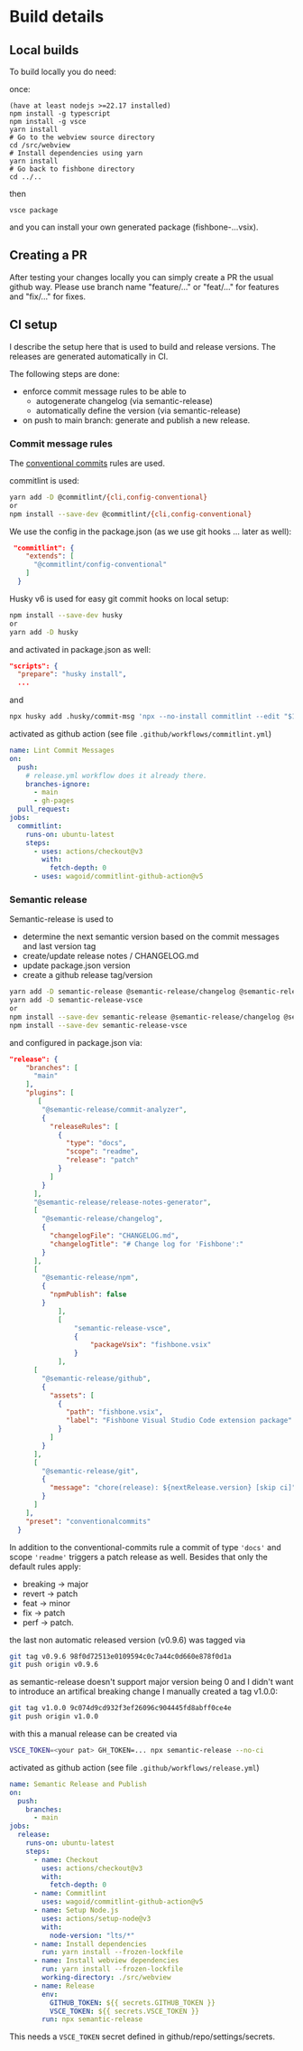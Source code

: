 # Build details

## Local builds

To build locally you do need:

once:
```
(have at least nodejs >=22.17 installed)
npm install -g typescript
npm install -g vsce
yarn install
# Go to the webview source directory
cd /src/webview
# Install dependencies using yarn
yarn install
# Go back to fishbone directory
cd ../..
````
then
```
vsce package
```
and you can install your own generated package (fishbone-...vsix).

## Creating a PR

After testing your changes locally you can simply create a PR the usual github way.
Please use branch name "feature/..." or "feat/..." for features and "fix/..." for fixes.

## CI setup

I describe the setup here that is used to build and release versions.
The releases are generated automatically in CI.

The following steps are done:
- enforce commit message rules to be able to
  - autogenerate changelog (via semantic-release)
  - automatically define the version (via semantic-release)
- on push to main branch: generate and publish a new release.

### Commit message rules

The [conventional commits](https://www.conventionalcommits.org/en/v1.0.0/) rules are used.

commitlint is used:
```sh
yarn add -D @commitlint/{cli,config-conventional}
or
npm install --save-dev @commitlint/{cli,config-conventional}
```

We use the config in the package.json (as we use git hooks ... later as well):
```json
 "commitlint": {
    "extends": [
      "@commitlint/config-conventional"
    ]
  }
```

Husky v6 is used for easy git commit hooks on local setup:
```sh
npm install --save-dev husky
or 
yarn add -D husky
```
and activated in package.json as well:
```json
"scripts": {
  "prepare": "husky install",
  ...
```
and
```sh
npx husky add .husky/commit-msg 'npx --no-install commitlint --edit "$1"' 
```

activated as github action (see file `.github/workflows/commitlint.yml`)
```yml
name: Lint Commit Messages
on:
  push:
    # release.yml workflow does it already there.
    branches-ignore:
      - main
      - gh-pages
  pull_request:
jobs:
  commitlint:
    runs-on: ubuntu-latest
    steps:
      - uses: actions/checkout@v3
        with:
          fetch-depth: 0
      - uses: wagoid/commitlint-github-action@v5
```

### Semantic release

Semantic-release is used to
 - determine the next semantic version based on the commit messages and last version tag
 - create/update release notes / CHANGELOG.md
 - update package.json version
 - create a github release tag/version

```sh
yarn add -D semantic-release @semantic-release/changelog @semantic-release/git
yarn add -D semantic-release-vsce
or
npm install --save-dev semantic-release @semantic-release/changelog @semantic-release/git
npm install --save-dev semantic-release-vsce
```
and configured in package.json via:
```json
"release": {
    "branches": [
      "main"
    ],
    "plugins": [
       [
        "@semantic-release/commit-analyzer",
        {
          "releaseRules": [
            {
              "type": "docs",
              "scope": "readme",
              "release": "patch"
            }
          ]
        }
      ],
      "@semantic-release/release-notes-generator",
      [
        "@semantic-release/changelog",
        {
          "changelogFile": "CHANGELOG.md",
          "changelogTitle": "# Change log for 'Fishbone':"
        }
      ],
      [
        "@semantic-release/npm",
        {
          "npmPublish": false
        }
            ],
            [
                "semantic-release-vsce",
                {
                    "packageVsix": "fishbone.vsix"
                }
            ],
      [
        "@semantic-release/github",
        {
          "assets": [
            {
              "path": "fishbone.vsix",
              "label": "Fishbone Visual Studio Code extension package"
            }
          ]
        }
      ],
      [
        "@semantic-release/git",
        {
          "message": "chore(release): ${nextRelease.version} [skip ci]"
        }
      ]
    ],
    "preset": "conventionalcommits"
  }
```

In addition to the conventional-commits rule a commit of type ```'docs'``` and scope ```'readme'``` triggers a patch release as well.
Besides that only the default rules apply:
- breaking -> major
- revert -> patch
- feat -> minor
- fix -> patch
- perf -> patch.

the last non automatic released version (v0.9.6) was tagged via
```sh
git tag v0.9.6 98f0d72513e0109594c0c7a44c0d660e878f0d1a
git push origin v0.9.6
```

as semantic-release doesn't support major version being 0 and I didn't want to introduce an artifical breaking change I manually created a tag v1.0.0:

```sh
git tag v1.0.0 9c074d9cd932f3ef26096c904445fd8abff0ce4e
git push origin v1.0.0
```

with this a manual release can be created via
```sh
VSCE_TOKEN=<your pat> GH_TOKEN=... npx semantic-release --no-ci
````

activated as github action (see file `.github/workflows/release.yml`)
```yml
name: Semantic Release and Publish
on:
  push:
    branches:
      - main
jobs:
  release:
    runs-on: ubuntu-latest
    steps:
      - name: Checkout
        uses: actions/checkout@v3
        with:
          fetch-depth: 0
      - name: Commitlint
        uses: wagoid/commitlint-github-action@v5
      - name: Setup Node.js
        uses: actions/setup-node@v3
        with:
          node-version: "lts/*"
      - name: Install dependencies
        run: yarn install --frozen-lockfile
      - name: Install webview dependencies
        run: yarn install --frozen-lockfile
        working-directory: ./src/webview
      - name: Release
        env:
          GITHUB_TOKEN: ${{ secrets.GITHUB_TOKEN }}
          VSCE_TOKEN: ${{ secrets.VSCE_TOKEN }}
        run: npx semantic-release
```
This needs a ```VSCE_TOKEN``` secret defined in github/repo/settings/secrets.
